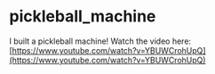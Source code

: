 # pickleball_machine
I built a pickleball machine! Watch the video here: [https://www.youtube.com/watch?v=YBUWCrohUpQ](https://www.youtube.com/watch?v=YBUWCrohUpQ)
